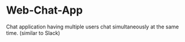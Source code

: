 # Web-Chat-App
Chat application having multiple users chat simultaneously at the same time. (similar to Slack)
